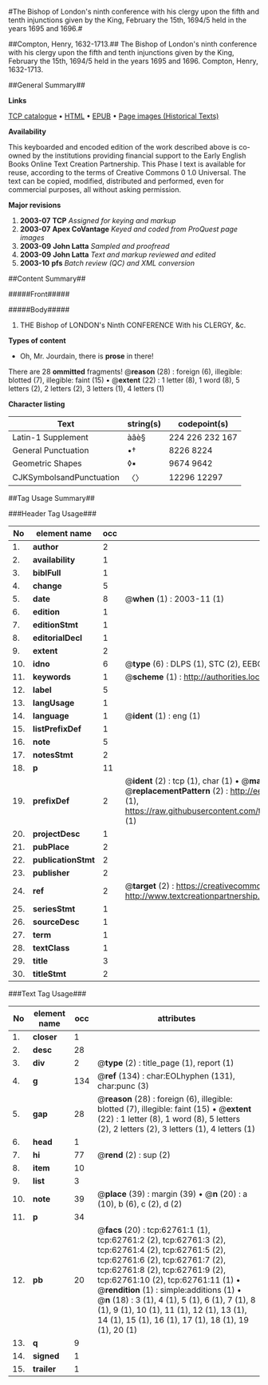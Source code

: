 #The Bishop of London's ninth conference with his clergy upon the fifth and tenth injunctions given by the King, February the 15th, 1694/5 held in the years 1695 and 1696.#

##Compton, Henry, 1632-1713.##
The Bishop of London's ninth conference with his clergy upon the fifth and tenth injunctions given by the King, February the 15th, 1694/5 held in the years 1695 and 1696.
Compton, Henry, 1632-1713.

##General Summary##

**Links**

[TCP catalogue](http://www.ota.ox.ac.uk/tcp/)  • 
[HTML](http://tei.it.ox.ac.uk/tcp/Texts-HTML/free/A34/A34187.html)  • 
[EPUB](http://tei.it.ox.ac.uk/tcp/Texts-EPUB/free/A34/A34187.epub) • 
[Page images (Historical Texts)](https://data.historicaltexts.jisc.ac.uk/view?pubId=eebo-12530214e&pageId=eebo-12530214e-62761-1)

**Availability**

This keyboarded and encoded edition of the
	       work described above is co-owned by the institutions
	       providing financial support to the Early English Books
	       Online Text Creation Partnership. This Phase I text is
	       available for reuse, according to the terms of Creative
	       Commons 0 1.0 Universal. The text can be copied,
	       modified, distributed and performed, even for
	       commercial purposes, all without asking permission.

**Major revisions**

1. __2003-07__ __TCP__ *Assigned for keying and markup*
1. __2003-07__ __Apex CoVantage__ *Keyed and coded from ProQuest page images*
1. __2003-09__ __John Latta__ *Sampled and proofread*
1. __2003-09__ __John Latta__ *Text and markup reviewed and edited*
1. __2003-10__ __pfs__ *Batch review (QC) and XML conversion*

##Content Summary##

#####Front#####

#####Body#####

1. THE Bishop of LONDON's Ninth CONFERENCE With his CLERGY, &c.

**Types of content**

  * Oh, Mr. Jourdain, there is **prose** in there!

There are 28 **ommitted** fragments! 
 @__reason__ (28) : foreign (6), illegible: blotted (7), illegible: faint (15)  •  @__extent__ (22) : 1 letter (8), 1 word (8), 5 letters (2), 2 letters (2), 3 letters (1), 4 letters (1)

**Character listing**


|Text|string(s)|codepoint(s)|
|---|---|---|
|Latin-1 Supplement|àâè§|224 226 232 167|
|General Punctuation|•†|8226 8224|
|Geometric Shapes|◊▪|9674 9642|
|CJKSymbolsandPunctuation|〈〉|12296 12297|

##Tag Usage Summary##

###Header Tag Usage###

|No|element name|occ|attributes|
|---|---|---|---|
|1.|__author__|2||
|2.|__availability__|1||
|3.|__biblFull__|1||
|4.|__change__|5||
|5.|__date__|8| @__when__ (1) : 2003-11 (1)|
|6.|__edition__|1||
|7.|__editionStmt__|1||
|8.|__editorialDecl__|1||
|9.|__extent__|2||
|10.|__idno__|6| @__type__ (6) : DLPS (1), STC (2), EEBO-CITATION (1), OCLC (1), VID (1)|
|11.|__keywords__|1| @__scheme__ (1) : http://authorities.loc.gov/ (1)|
|12.|__label__|5||
|13.|__langUsage__|1||
|14.|__language__|1| @__ident__ (1) : eng (1)|
|15.|__listPrefixDef__|1||
|16.|__note__|5||
|17.|__notesStmt__|2||
|18.|__p__|11||
|19.|__prefixDef__|2| @__ident__ (2) : tcp (1), char (1)  •  @__matchPattern__ (2) : ([0-9\-]+):([0-9IVX]+) (1), (.+) (1)  •  @__replacementPattern__ (2) : http://eebo.chadwyck.com/downloadtiff?vid=$1&page=$2 (1), https://raw.githubusercontent.com/textcreationpartnership/Texts/master/tcpchars.xml#$1 (1)|
|20.|__projectDesc__|1||
|21.|__pubPlace__|2||
|22.|__publicationStmt__|2||
|23.|__publisher__|2||
|24.|__ref__|2| @__target__ (2) : https://creativecommons.org/publicdomain/zero/1.0/ (1), http://www.textcreationpartnership.org/docs/. (1)|
|25.|__seriesStmt__|1||
|26.|__sourceDesc__|1||
|27.|__term__|1||
|28.|__textClass__|1||
|29.|__title__|3||
|30.|__titleStmt__|2||


###Text Tag Usage###

|No|element name|occ|attributes|
|---|---|---|---|
|1.|__closer__|1||
|2.|__desc__|28||
|3.|__div__|2| @__type__ (2) : title_page (1), report (1)|
|4.|__g__|134| @__ref__ (134) : char:EOLhyphen (131), char:punc (3)|
|5.|__gap__|28| @__reason__ (28) : foreign (6), illegible: blotted (7), illegible: faint (15)  •  @__extent__ (22) : 1 letter (8), 1 word (8), 5 letters (2), 2 letters (2), 3 letters (1), 4 letters (1)|
|6.|__head__|1||
|7.|__hi__|77| @__rend__ (2) : sup (2)|
|8.|__item__|10||
|9.|__list__|3||
|10.|__note__|39| @__place__ (39) : margin (39)  •  @__n__ (20) : a (10), b (6), c (2), d (2)|
|11.|__p__|34||
|12.|__pb__|20| @__facs__ (20) : tcp:62761:1 (1), tcp:62761:2 (2), tcp:62761:3 (2), tcp:62761:4 (2), tcp:62761:5 (2), tcp:62761:6 (2), tcp:62761:7 (2), tcp:62761:8 (2), tcp:62761:9 (2), tcp:62761:10 (2), tcp:62761:11 (1)  •  @__rendition__ (1) : simple:additions (1)  •  @__n__ (18) : 3 (1), 4 (1), 5 (1), 6 (1), 7 (1), 8 (1), 9 (1), 10 (1), 11 (1), 12 (1), 13 (1), 14 (1), 15 (1), 16 (1), 17 (1), 18 (1), 19 (1), 20 (1)|
|13.|__q__|9||
|14.|__signed__|1||
|15.|__trailer__|1||

